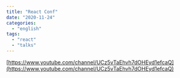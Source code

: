 ```yaml
---
title: "React Conf"
date: "2020-11-24"
categories:
  - "english"
tags:
  - "react"
  - "talks"
---
```


[https://www.youtube.com/channel/UCz5vTaEhvh7dOHEyd1efcaQ](https://www.youtube.com/channel/UCz5vTaEhvh7dOHEyd1efcaQ)
